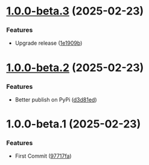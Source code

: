 # [1.0.0-beta.3](https://github.com/mguyard/pydiagral/compare/v1.0.0-beta.2...v1.0.0-beta.3) (2025-02-23)


### Features

* Upgrade release ([1e1909b](https://github.com/mguyard/pydiagral/commit/1e1909bbf6b0626d23584f98d0ff02d55f0f264c))

# [1.0.0-beta.2](https://github.com/mguyard/pydiagral/compare/v1.0.0-beta.1...v1.0.0-beta.2) (2025-02-23)


### Features

* Better publish on PyPi ([d3d81ed](https://github.com/mguyard/pydiagral/commit/d3d81ed95ffd492a5a43f6581d6d78645b4a3afd))

# 1.0.0-beta.1 (2025-02-23)


### Features

* First Commit ([97717fa](https://github.com/mguyard/pydiagral/commit/97717fa73e0289b7f3f4c9e84783e1d9b571f423))
